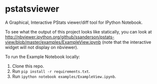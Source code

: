 pstatsviewer
=============

A Graphical, Interactive PStats viewer/diff tool for IPython Notebook.

To see what the output of this project looks like statically, you can look at 
http://nbviewer.ipython.org/github/ssanderson/pstats-view/blob/master/examples/ExampleView.ipynb
(note that the interactive widget will not display on nbviewer).

To run the Example Notebook locally:
1. Clone this repo.
2. Run `pip install -r requirements.txt`.
3. Run `ipython notebook examples/ExampleView.ipynb`.
